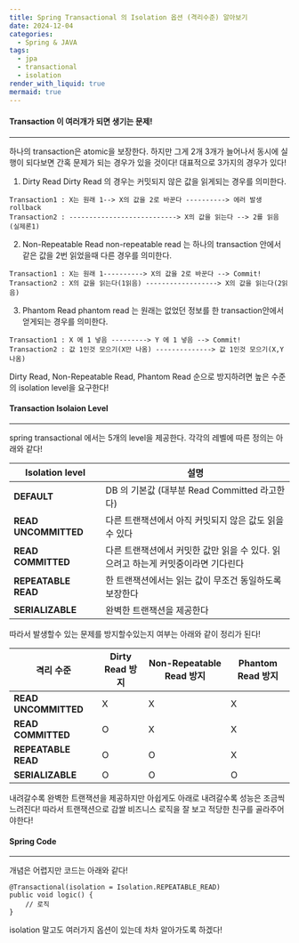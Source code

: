 ```yaml
---
title: Spring Transactional 의 Isolation 옵션 (격리수준) 알아보기
date: 2024-12-04
categories:
  - Spring & JAVA
tags:
  - jpa
  - transactional
  - isolation
render_with_liquid: true
mermaid: true
---
```

#### Transaction 이 여러개가 되면 생기는 문제!
---
하나의 transaction은 atomic을 보장한다. 하지만 그게 2개 3개가 늘어나서 동시에 실행이 되다보면 간혹 문제가 되는 경우가 있을 것이다! 대표적으로 3가지의 경우가 있다!

1. Dirty Read
Dirty Read 의 경우는 커밋되지 않은 값을 읽게되는 경우를 의미한다.
```
Transaction1 : X는 원래 1--> X의 값을 2로 바꾼다 ----------> 에러 발생 rollback
Transaction2 : ---------------------------> X의 값을 읽는다 --> 2를 읽음 (실제론1)
```

2. Non-Repeatable Read
non-repeatable read 는 하나의 transaction 안에서 같은 값을 2번 읽었을때 다른 경우를 의미한다.

```
Transaction1 : X는 원래 1----------> X의 값을 2로 바꾼다 --> Commit!
Transaction2 : X의 값을 읽는다(1읽음) ------------------> X의 값을 읽는다(2읽음)
```

3. Phantom Read
phantom read 는 원래는 없었던 정보를 한 transaction안에서 얻게되는 경우를 의미한다.
```
Transaction1 : X 에 1 넣음 ---------> Y 에 1 넣음 --> Commit!
Transaction2 : 값 1인것 모으기(X만 나옴) --------------> 값 1인것 모으기(X,Y 나옴)
```

Dirty Read, Non-Repeatable Read, Phantom Read 순으로 방지하려면 높은 수준의 isolation level을 요구한다! 

#### Transaction Isolaion Level
---
spring transactional 에서는 5개의 level을 제공한다. 각각의 레벨에 따른 정의는 아래와 같다!

| Isolation level      | 설명                                             |
| -------------------- | ---------------------------------------------- |
| **DEFAULT**          | DB 의 기본값 (대부분 Read Committed 라고한다)             |
| **READ UNCOMMITTED** | 다른 트랜잭션에서 아직 커밋되지 않은 값도 읽을 수 있다                |
| **READ COMMITTED**   | 다른 트랜잭션에서 커밋한 값만 읽을 수 있다. 읽으려고 하는게 커밋중이라면 기다린다 |
| **REPEATABLE READ**  | 한 트랜잭션에서는 읽는 값이 무조건 동일하도록 보장한다                 |
| **SERIALIZABLE**     | 완벽한 트랜잭션을 제공한다               
따라서 발생할수 있는 문제를 방지할수있는지 여부는 아래와 같이 정리가 된다!

| **격리 수준**            | **Dirty Read** 방지 | **Non-Repeatable Read** 방지 | **Phantom Read** 방지 |
| -------------------- | ----------------- | -------------------------- | ------------------- |
| **READ UNCOMMITTED** | X                 | X                          | X                   |
| **READ COMMITTED**   | O                 | X                          | X                   |
| **REPEATABLE READ**  | O                 | O                          | X                   |
| **SERIALIZABLE**     | O                 | O                          | O                   |

내려갈수록 완벽한 트랜잭션을 제공하지만 아쉽게도 아래로 내려갈수록 성능은 조금씩 느려진다! 따라서 트랜잭션으로 감쌀 비즈니스 로직을 잘 보고 적당한 친구를 골라주어야한다!

#### Spring Code
---
개념은 어렵지만 코드는 아래와 같다!

```
@Transactional(isolation = Isolation.REPEATABLE_READ)
public void logic() {
    // 로직
}
```

isolation 말고도 여러가지 옵션이 있는데 차차 알아가도록 하겠다!